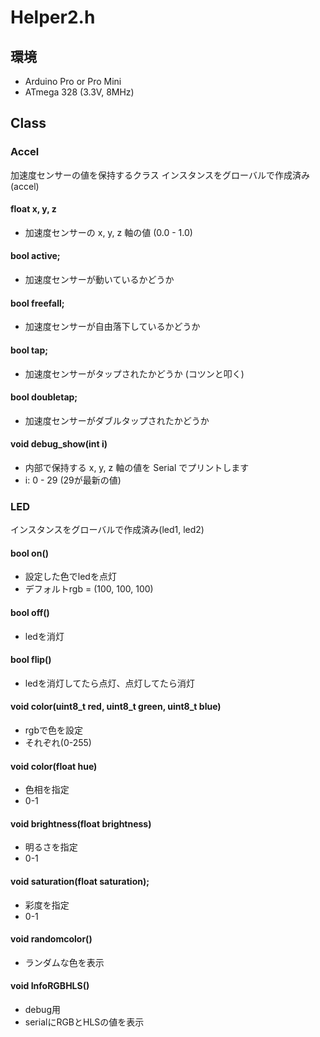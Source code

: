 # Helper2.h


## 環境

+ Arduino Pro or Pro Mini
+ ATmega 328 (3.3V, 8MHz)

## Class

### Accel

加速度センサーの値を保持するクラス
インスタンスをグローバルで作成済み(accel)

#### float x, y, z

+ 加速度センサーの x, y, z 軸の値 (0.0 - 1.0)

#### bool active;

+ 加速度センサーが動いているかどうか

#### bool freefall;

+ 加速度センサーが自由落下しているかどうか

#### bool tap;

+ 加速度センサーがタップされたかどうか (コツンと叩く)

#### bool doubletap;

+ 加速度センサーがダブルタップされたかどうか

#### void debug_show(int i)

+ 内部で保持する x, y, z 軸の値を Serial でプリントします
+ i: 0 - 29 (29が最新の値)

### LED

インスタンスをグローバルで作成済み(led1, led2)

#### bool on()

+ 設定した色でledを点灯
+ デフォルトrgb = (100, 100, 100)

#### bool off()

+ ledを消灯

#### bool flip()

+ ledを消灯してたら点灯、点灯してたら消灯

#### void color(uint8_t red, uint8_t green, uint8_t blue)

+ rgbで色を設定
+ それぞれ(0-255)

#### void color(float hue)

+ 色相を指定
+ 0-1

#### void brightness(float brightness)

+ 明るさを指定
+ 0-1

#### void saturation(float saturation);

+ 彩度を指定
+ 0-1

#### void randomcolor()

+ ランダムな色を表示

#### void InfoRGBHLS()

+ debug用
+ serialにRGBとHLSの値を表示